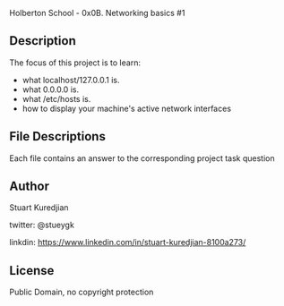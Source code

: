 Holberton School - 0x0B. Networking basics #1
## Description

The focus of this project is to learn:
* what localhost/127.0.0.1 is.
* what 0.0.0.0 is.
* what /etc/hosts is.
* how to display your machine's active network interfaces


## File Descriptions
Each file contains an answer to the corresponding project task question

## Author
Stuart Kuredjian

twitter: @stueygk

linkdin: https://www.linkedin.com/in/stuart-kuredjian-8100a273/

## License
Public Domain, no copyright protection
